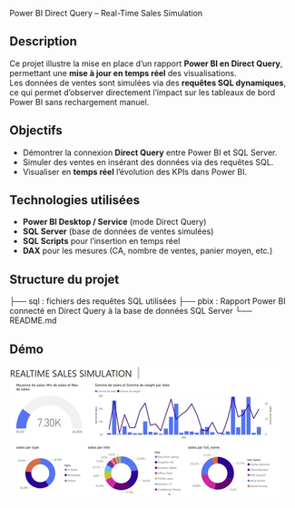  Power BI Direct Query – Real-Time Sales Simulation  

##  Description  
Ce projet illustre la mise en place d’un rapport **Power BI en Direct Query**, permettant une **mise à jour en temps réel** des visualisations.  
Les données de ventes sont simulées via des **requêtes SQL dynamiques**, ce qui permet d’observer directement l’impact sur les tableaux de bord Power BI sans rechargement manuel.  

## Objectifs  
- Démontrer la connexion **Direct Query** entre Power BI et SQL Server.  
- Simuler des ventes en insérant des données via des requêtes SQL.  
- Visualiser en **temps réel** l’évolution des KPIs dans Power BI.  

## Technologies utilisées  
- **Power BI Desktop / Service** (mode Direct Query)  
- **SQL Server** (base de données de ventes simulées)  
- **SQL Scripts** pour l’insertion en temps réel  
- **DAX** pour les mesures (CA, nombre de ventes, panier moyen, etc.)  

## Structure du projet  
├── sql : fichiers des requêtes SQL utilisées
├── pbix : Rapport Power BI connecté en Direct Query à la base de données SQL Server
└── README.md

## Démo 

![Alt Text](https://github.com/emmanuellebrou-hub/data-career-portfolio/blob/98fe728585ea854b65386b532e00ff24200a2a54/data-analysis-powerbi-project/dashboard_gif.gif)
